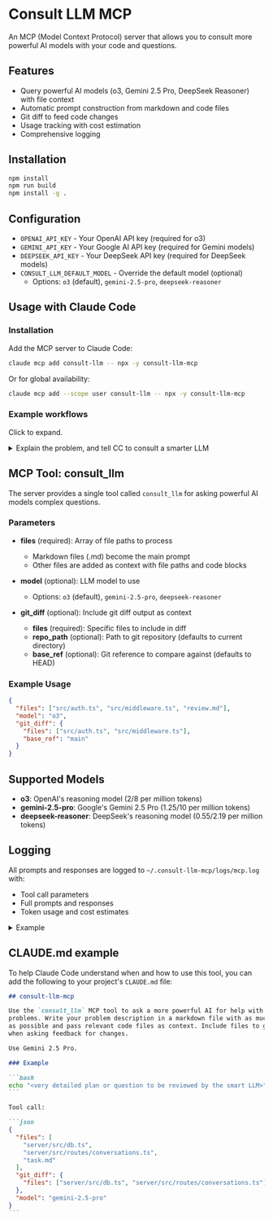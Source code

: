 # Consult LLM MCP

An MCP (Model Context Protocol) server that allows you to consult more powerful
AI models with your code and questions.

## Features

- Query powerful AI models (o3, Gemini 2.5 Pro, DeepSeek Reasoner) with file
  context
- Automatic prompt construction from markdown and code files
- Git diff to feed code changes
- Usage tracking with cost estimation
- Comprehensive logging

## Installation

```bash
npm install
npm run build
npm install -g .
```

## Configuration

- `OPENAI_API_KEY` - Your OpenAI API key (required for o3)
- `GEMINI_API_KEY` - Your Google AI API key (required for Gemini models)
- `DEEPSEEK_API_KEY` - Your DeepSeek API key (required for DeepSeek models)
- `CONSULT_LLM_DEFAULT_MODEL` - Override the default model (optional)
  - Options: `o3` (default), `gemini-2.5-pro`, `deepseek-reasoner`

## Usage with Claude Code

### Installation

Add the MCP server to Claude Code:

```bash
claude mcp add consult-llm -- npx -y consult-llm-mcp
```

Or for global availability:

```bash
claude mcp add --scope user consult-llm -- npx -y consult-llm-mcp
```

### Example workflows

Click to expand.

<details>
<summary>Explain the problem, and tell CC to consult a smarter LLM</summary>

```
  <Some long explanation of the issue here>

  Consult LLM for assistance, use gemini

⏺ I see the issue! The problem is that the frontend is trying to use the hint
  for "isn't" but the server generated a hint for "isn't it" (the full phrase).
  This is a mismatch between how the frontend segments text and how the server
  generates hints.

  Let me consult the LLM to get assistance on this segmentation mismatch issue.

⏺ Write(hint-segmentation-issue.md)
  ⎿  Wrote 53 lines to hint-segmentation-issue.md
     # Hint Segmentation Mismatch Issue
     ## Problem Description
     There's a mismatch between how the frontend segments text for clickable
     words and how the backend generates hints. This causes hint unlocking to
     fail when the segments don't match exactly.
     ## Example Case
     **Original Text**: "Hello! Nice weather, isn't it?"
     … +43 lines (ctrl+r to expand)

⏺ consult-llm:consult_llm (MCP)(model: "gemini-2.5-pro", files: ["/project/hint
                                -segmentation-issue.md","/project/web/src/compo
                                nents/HintsText.tsx","/project/web/src/utils/hi
                                nts.ts","/project/server/src/routes/public/hint
                                s.ts","/project/server/src/llm/hints.ts"])
  ⎿ An excellent analysis of the problem. The root cause has been correctly
    identified: a race condition within the `handleConfirmGenerateHints`
    function in `HintsText.tsx`. The component state updates in the background
    after `await generateHints()`, but the function continues executing with a
    stale `activeSegment` variable, causing it to request a hint for a smaller
    text segment ( e.g., "isn't") instead of the full, newly-available hint
    phrase (e.g., "isn't it").
    … +607 lines (ctrl+r to expand)

⏺ Perfect! The LLM identified the core issue - there's a race condition in
  handleConfirmGenerateHints where the function uses stale state after async
  operations. The solution is to re-target the hint key after generation to
  find the correct matching hint.

  Let me implement this solution:

⏺ Update Todos
  ⎿  ☐ Fix hint segmentation mismatch by implementing smarter hint key
       targeting in handleConfirmGenerateHints
```

</details>

## MCP Tool: consult_llm

The server provides a single tool called `consult_llm` for asking powerful AI
models complex questions.

### Parameters

- **files** (required): Array of file paths to process

  - Markdown files (.md) become the main prompt
  - Other files are added as context with file paths and code blocks

- **model** (optional): LLM model to use

  - Options: `o3` (default), `gemini-2.5-pro`, `deepseek-reasoner`

- **git_diff** (optional): Include git diff output as context
  - **files** (required): Specific files to include in diff
  - **repo_path** (optional): Path to git repository (defaults to current
    directory)
  - **base_ref** (optional): Git reference to compare against (defaults to HEAD)

### Example Usage

```json
{
  "files": ["src/auth.ts", "src/middleware.ts", "review.md"],
  "model": "o3",
  "git_diff": {
    "files": ["src/auth.ts", "src/middleware.ts"],
    "base_ref": "main"
  }
}
```

## Supported Models

- **o3**: OpenAI's reasoning model ($2/$8 per million tokens)
- **gemini-2.5-pro**: Google's Gemini 2.5 Pro ($1.25/$10 per million tokens)
- **deepseek-reasoner**: DeepSeek's reasoning model ($0.55/$2.19 per million
  tokens)

## Logging

All prompts and responses are logged to `~/.consult-llm-mcp/logs/mcp.log` with:

- Tool call parameters
- Full prompts and responses
- Token usage and cost estimates

<details>
<summary>Example</summary>

```
[2025-06-22T20:16:04.673Z] TOOL CALL: consult_llm
Arguments: {
  "files": [
    "refactor-analysis.md",
    "src/main.ts",
    "src/schema.ts",
    "src/config.ts",
    "src/llm.ts",
    "src/llm-cost.ts"
  ],
  "model": "deepseek-reasoner"
}
================================================================================
[2025-06-22T20:16:04.675Z] PROMPT (model: deepseek-reasoner):
## Relevant Files

### File: src/main.ts

...

Please provide specific suggestions for refactoring with example code structure
where helpful.
================================================================================
[2025-06-22T20:19:20.632Z] RESPONSE (model: deepseek-reasoner):
Based on the analysis, here are the key refactoring suggestions to improve
separation of concerns and maintainability:

...

This refactoring maintains all existing functionality while significantly
improving maintainability and separation of concerns. The new structure makes
it easier to add features like new LLM providers, additional context sources,
or alternative prompt formats.

Tokens: 3440 input, 5880 output | Cost: $0.014769 (input: $0.001892, output: $0.012877)
```

</details>

## CLAUDE.md example

To help Claude Code understand when and how to use this tool, you can add the
following to your project's `CLAUDE.md` file:

````markdown
## consult-llm-mcp

Use the `consult_llm` MCP tool to ask a more powerful AI for help with complex
problems. Write your problem description in a markdown file with as much detail
as possible and pass relevant code files as context. Include files to git_diff
when asking feedback for changes.

Use Gemini 2.5 Pro.

### Example

```bash
echo "<very detailed plan or question to be reviewed by the smart LLM>" > task.md
```

Tool call:

```json
{
  "files": [
    "server/src/db.ts",
    "server/src/routes/conversations.ts",
    "task.md"
  ],
  "git_diff": {
    "files": ["server/src/db.ts", "server/src/routes/conversations.ts"]
  },
  "model": "gemini-2.5-pro"
}
```
````
